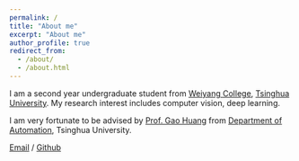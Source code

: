 ```yaml
---
permalink: /
title: "About me"
excerpt: "About me"
author_profile: true
redirect_from: 
  - /about/
  - /about.html
---
```


I am a second year undergraduate student from [Weiyang College](https://www.wyc.tsinghua.edu.cn/), [Tsinghua University](https://www.tsinghua.edu.cn/). My research interest includes computer vision, deep learning.

I am very fortunate to be advised by [Prof. Gao Huang](http://www.gaohuang.net/) from  [Department of Automation](https://www.au.tsinghua.edu.cn/), Tsinghua University.

[Email](mailto:yingjx23@mails.tsinghua.edu.cn) / [Github](https://github.com/Hpesojyjx)
